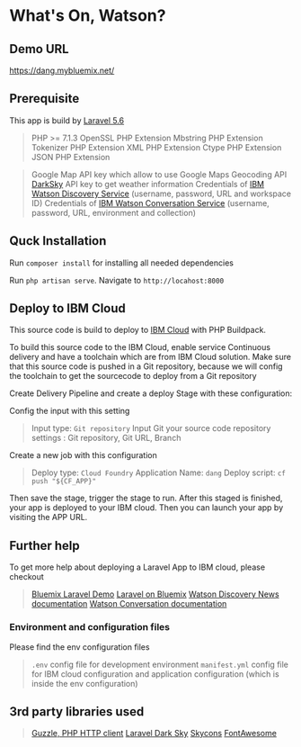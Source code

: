 # What's On, Watson?

## Demo URL
https://dang.mybluemix.net/

## Prerequisite
This app is build by [Laravel 5.6](https://laravel.com/docs/5.6)
> PHP >= 7.1.3
> OpenSSL PHP Extension
> Mbstring PHP Extension
> Tokenizer PHP Extension
> XML PHP Extension
> Ctype PHP Extension
> JSON PHP Extension

> Google Map API key which allow to use Google Maps Geocoding API
> [DarkSky](https://darksky.net/dev) API key to get weather information 
> Credentials of [IBM Watson Discovery Service](https://www.ibm.com/watson/services/discovery/) (username, password, URL and workspace ID)
> Credentials of [IBM Watson Conversation Service](https://www.ibm.com/watson/services/conversation/) (username, password, URL, environment and collection)

## Quck Installation    
Run `composer install` for installing all needed dependencies

Run `php artisan serve`. Navigate to `http://locahost:8000`

## Deploy to IBM Cloud
This source code is build to deploy to [IBM Cloud](https://www.ibm.com/cloud/) with PHP Buildpack.

To build this source code to the IBM Cloud, enable service Continuous delivery and have a toolchain which are from IBM Cloud solution.
Make sure that this source code is pushed in a Git repository, because we will config the toolchain to get the sourcecode to deploy from a Git repository

Create Delivery Pipeline and create a deploy Stage with these configuration:

Config the input with this setting
>Input type: `Git repository`
>Input Git your source code repository settings : Git repository, Git URL, Branch  

Create a new job with this configuration
>Deploy type: `Cloud Foundry` 
>Application Name: `dang`
>Deploy script: `cf push "${CF_APP}"`

Then save the stage, trigger the stage to run. 
After this staged is finished, your app is deployed to your IBM cloud. 
Then you can launch your app by visiting the APP URL.

## Further help
To get more help about deploying a Laravel App to IBM cloud, please checkout 
>[Bluemix Laravel Demo](https://github.com/ibmjstart/Bluemix-Laravel-Demo)
>[Laravel on Bluemix](https://github.com/tarikgan/laravel-on-bluemix)
>[Watson Discovery News documentation](https://console.bluemix.net/docs/services/discovery/watson-discovery-news.html#watson-discovery-news)
>[Watson Conversation documentation](https://console.bluemix.net/docs/services/conversation/index.html#about)

### Environment and configuration files
Please find the env configuration files 
> `.env` config file for development environment
> `manifest.yml` config file for IBM cloud configuration and application configuration (which is inside the env configuration)

## 3rd party libraries used
> [Guzzle, PHP HTTP client](http://docs.guzzlephp.org/en/stable/)
> [Laravel Dark Sky](https://packagist.org/packages/naughtonium/laravel-dark-sky)
> [Skycons](https://darkskyapp.github.io/skycons/)
> [FontAwesome](https://fontawesome.com/)